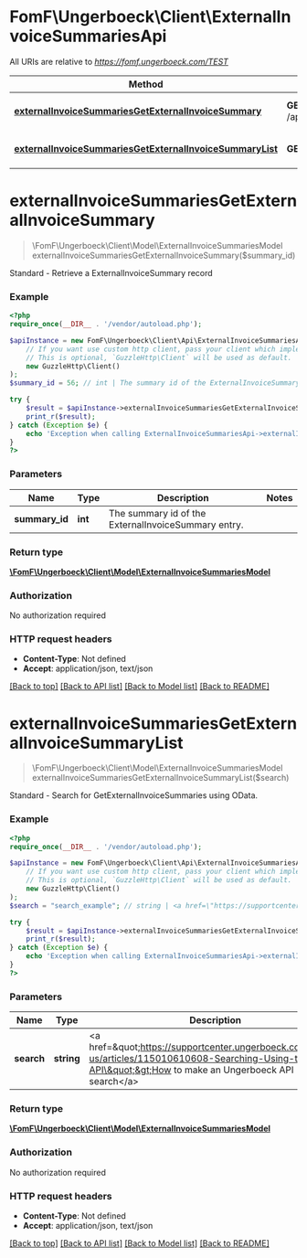 # FomF\Ungerboeck\Client\ExternalInvoiceSummariesApi

All URIs are relative to *https://fomf.ungerboeck.com/TEST*

Method | HTTP request | Description
------------- | ------------- | -------------
[**externalInvoiceSummariesGetExternalInvoiceSummary**](ExternalInvoiceSummariesApi.md#externalInvoiceSummariesGetExternalInvoiceSummary) | **GET** /api/v1/ExternalInvoiceSummaries/{SummaryID} | Standard - Retrieve a ExternalInvoiceSummary record
[**externalInvoiceSummariesGetExternalInvoiceSummaryList**](ExternalInvoiceSummariesApi.md#externalInvoiceSummariesGetExternalInvoiceSummaryList) | **GET** /api/v1/ExternalInvoiceSummaries | Standard - Search for GetExternalInvoiceSummaries using OData.


# **externalInvoiceSummariesGetExternalInvoiceSummary**
> \FomF\Ungerboeck\Client\Model\ExternalInvoiceSummariesModel externalInvoiceSummariesGetExternalInvoiceSummary($summary_id)

Standard - Retrieve a ExternalInvoiceSummary record

### Example
```php
<?php
require_once(__DIR__ . '/vendor/autoload.php');

$apiInstance = new FomF\Ungerboeck\Client\Api\ExternalInvoiceSummariesApi(
    // If you want use custom http client, pass your client which implements `GuzzleHttp\ClientInterface`.
    // This is optional, `GuzzleHttp\Client` will be used as default.
    new GuzzleHttp\Client()
);
$summary_id = 56; // int | The summary id of the ExternalInvoiceSummary entry.

try {
    $result = $apiInstance->externalInvoiceSummariesGetExternalInvoiceSummary($summary_id);
    print_r($result);
} catch (Exception $e) {
    echo 'Exception when calling ExternalInvoiceSummariesApi->externalInvoiceSummariesGetExternalInvoiceSummary: ', $e->getMessage(), PHP_EOL;
}
?>
```

### Parameters

Name | Type | Description  | Notes
------------- | ------------- | ------------- | -------------
 **summary_id** | **int**| The summary id of the ExternalInvoiceSummary entry. |

### Return type

[**\FomF\Ungerboeck\Client\Model\ExternalInvoiceSummariesModel**](../Model/ExternalInvoiceSummariesModel.md)

### Authorization

No authorization required

### HTTP request headers

 - **Content-Type**: Not defined
 - **Accept**: application/json, text/json

[[Back to top]](#) [[Back to API list]](../../README.md#documentation-for-api-endpoints) [[Back to Model list]](../../README.md#documentation-for-models) [[Back to README]](../../README.md)

# **externalInvoiceSummariesGetExternalInvoiceSummaryList**
> \FomF\Ungerboeck\Client\Model\ExternalInvoiceSummariesModel externalInvoiceSummariesGetExternalInvoiceSummaryList($search)

Standard - Search for GetExternalInvoiceSummaries using OData.

### Example
```php
<?php
require_once(__DIR__ . '/vendor/autoload.php');

$apiInstance = new FomF\Ungerboeck\Client\Api\ExternalInvoiceSummariesApi(
    // If you want use custom http client, pass your client which implements `GuzzleHttp\ClientInterface`.
    // This is optional, `GuzzleHttp\Client` will be used as default.
    new GuzzleHttp\Client()
);
$search = "search_example"; // string | <a href=\"https://supportcenter.ungerboeck.com/hc/en-us/articles/115010610608-Searching-Using-the-API\">How to make an Ungerboeck API search</a>

try {
    $result = $apiInstance->externalInvoiceSummariesGetExternalInvoiceSummaryList($search);
    print_r($result);
} catch (Exception $e) {
    echo 'Exception when calling ExternalInvoiceSummariesApi->externalInvoiceSummariesGetExternalInvoiceSummaryList: ', $e->getMessage(), PHP_EOL;
}
?>
```

### Parameters

Name | Type | Description  | Notes
------------- | ------------- | ------------- | -------------
 **search** | **string**| &lt;a href&#x3D;\&quot;https://supportcenter.ungerboeck.com/hc/en-us/articles/115010610608-Searching-Using-the-API\&quot;&gt;How to make an Ungerboeck API search&lt;/a&gt; |

### Return type

[**\FomF\Ungerboeck\Client\Model\ExternalInvoiceSummariesModel**](../Model/ExternalInvoiceSummariesModel.md)

### Authorization

No authorization required

### HTTP request headers

 - **Content-Type**: Not defined
 - **Accept**: application/json, text/json

[[Back to top]](#) [[Back to API list]](../../README.md#documentation-for-api-endpoints) [[Back to Model list]](../../README.md#documentation-for-models) [[Back to README]](../../README.md)


